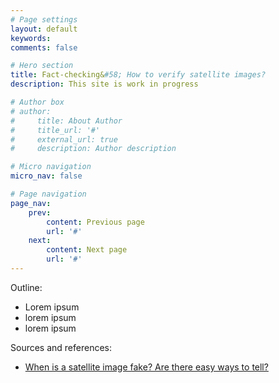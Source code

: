 ```yaml
---
# Page settings
layout: default
keywords:
comments: false

# Hero section
title: Fact-checking&#58; How to verify satellite images?
description: This site is work in progress

# Author box
# author:
#     title: About Author
#     title_url: '#'
#     external_url: true
#     description: Author description

# Micro navigation
micro_nav: false

# Page navigation
page_nav:
    prev:
        content: Previous page
        url: '#'
    next:
        content: Next page
        url: '#'
---
```


Outline:
- Lorem ipsum
- lorem ipsum
- lorem ipsum

Sources and references:
- [When is a satellite image fake? Are there easy ways to tell?](https://medium.com/sentinel-hub/its-a-faaaake-or-not-bace4f0c01ec)
